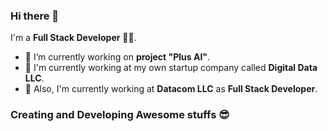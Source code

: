 ### Hi there 👋

I'm a **Full Stack Developer** 👨‍💻.

- 🔭 I’m currently working on **project "Plus AI"**.
- 🏢 I'm currently working at my own startup company called **Digital Data LLC**.
- 🏢 Also, I'm currently working at **Datacom LLC** as **Full Stack Developer**.

### Creating and Developing Awesome stuffs 😎
